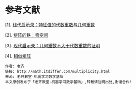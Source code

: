 # 参考文献

\[1\].
[线代启示录：特征值的代数重数与几何重数](https://ccjou.wordpress.com/2015/11/19/%e7%89%b9%e5%be%b5%e5%80%bc%e7%9a%84%e4%bb%a3%e6%95%b8%e9%87%8d%e6%95%b8%e8%88%87%e5%b9%be%e4%bd%95%e9%87%8d%e6%95%b8/)

\[2\]. [矩阵的秩：零空间](rank.html)

\[3\].
[现代启示录：几何重数不大于代数重数的证明](https://ccjou.wordpress.com/2014/11/14/%E5%B9%BE%E4%BD%95%E9%87%8D%E6%95%B8%E4%B8%8D%E5%A4%A7%E6%96%BC%E4%BB%A3%E6%95%B8%E9%87%8D%E6%95%B8%E7%9A%84%E8%AD%89%E6%98%8E/)

\[4\]. [相似矩阵](similarity.html)

``` lang-html
作者: 老齐
链接: http://math.itdiffer.com/multiplicity.html
来源: 老齐教室-机器学习数学基础
本文原创发布于「老齐教室-机器学习数学基础」,转载请注明出处,谢谢合作!